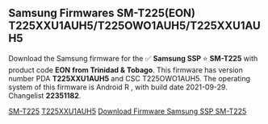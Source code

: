 <h2>Samsung Firmwares SM-T225(EON) T225XXU1AUH5/T225OWO1AUH5/T225XXU1AUH5</h2>
Download the Samsung firmware for the ✅ <strong>Samsung SSP </strong> ⭐ <strong>SM-T225</strong> with product code <strong>EON</strong> <strong> from Trinidad & Tobago</strong>. This firmware has version number PDA <strong>T225XXU1AUH5</strong> and CSC T225OWO1AUH5. The operating system of this firmware is Android R , with build date 2021-09-29. Changelist <strong>22351182</strong>.


[SM-T225](https://samfirm.shop/samsung/model/SM-T225)
[T225XXU1AUH5](https://samfirm.shop/samsung/pda/T225XXU1AUH5)
[Download Firmware Samsung SSP SM-T225](https://samfirm.shop/samsung/firmware/461448)
